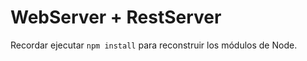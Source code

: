 # WebServer + RestServer

Recordar ejecutar  ```npm install``` para reconstruir los módulos de Node.
